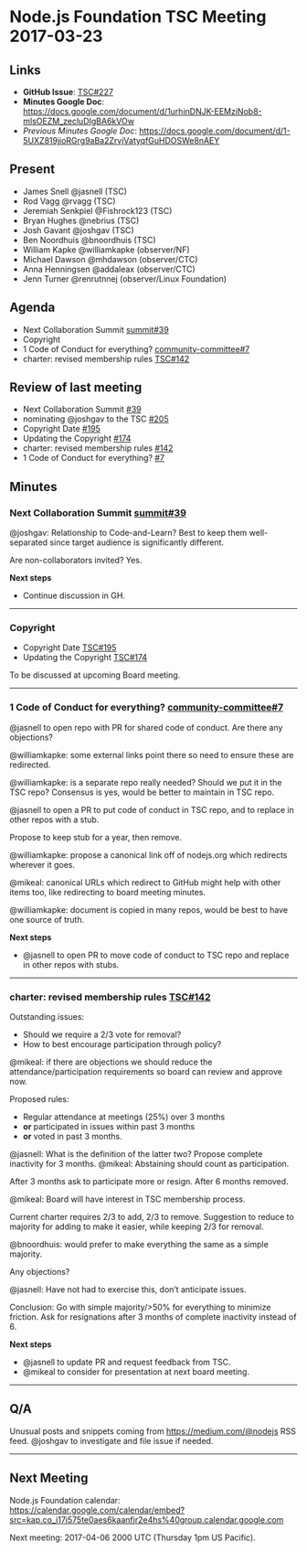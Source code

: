 # Node.js Foundation TSC Meeting 2017-03-23

## Links

* **GitHub Issue**: [TSC#227](https://github.com/nodejs/TSC/issues/227)
* **Minutes Google Doc**: <https://docs.google.com/document/d/1urhinDNJK-EEMziNob8-mlsOEZM_zecluDIgBA6kVOw>
* _Previous Minutes Google Doc_: <https://docs.google.com/document/d/1-5UXZ819jioRGrg9aBa2ZrvjVatyqfGuHDOSWe8nAEY>

## Present

* James Snell @jasnell (TSC)
* Rod Vagg @rvagg (TSC)
* Jeremiah Senkpiel @Fishrock123 (TSC)
* Bryan Hughes @nebrius (TSC)
* Josh Gavant @joshgav (TSC)
* Ben Noordhuis @bnoordhuis (TSC)
* William Kapke @williamkapke (observer/NF)
* Michael Dawson @mhdawson (observer/CTC)
* Anna Henningsen @addaleax (observer/CTC)
* Jenn Turner @renrutnnej (observer/Linux Foundation)

## Agenda

* Next Collaboration Summit [summit#39](https://github.com/nodejs/summit/issues/39)
* Copyright
* 1 Code of Conduct for everything? [community-committee#7](https://github.com/nodejs/community-committee/issues/7)
* charter: revised membership rules [TSC#142](https://github.com/nodejs/TSC/pull/142)

## Review of last meeting

* Next Collaboration Summit [#39](https://github.com/nodejs/summit/issues/39)
* nominating @joshgav to the TSC [#205](https://github.com/nodejs/TSC/issues/205)
* Copyright Date [#195](https://github.com/nodejs/TSC/issues/195)
* Updating the Copyright [#174](https://github.com/nodejs/TSC/issues/174)
* charter: revised membership rules [#142](https://github.com/nodejs/TSC/pull/142)
* 1 Code of Conduct for everything? [#7](https://github.com/nodejs/community-committee/issues/7)

## Minutes

### Next Collaboration Summit [summit#39](https://github.com/nodejs/summit/issues/39)

@joshgav: Relationship to Code-and-Learn? Best to keep them well-separated since target audience is significantly different.

Are non-collaborators invited? Yes.

**Next steps**

* Continue discussion in GH.

---

### Copyright

* Copyright Date [TSC#195](https://github.com/nodejs/TSC/issues/195)
* Updating the Copyright [TSC#174](https://github.com/nodejs/TSC/issues/174)

To be discussed at upcoming Board meeting.

---

### 1 Code of Conduct for everything? [community-committee#7](https://github.com/nodejs/community-committee/issues/7)

@jasnell to open repo with PR for shared code of conduct. Are there any objections?

@williamkapke: some external links point there so need to ensure these are redirected.

@williamkapke: is a separate repo really needed? Should we put it in the TSC repo? Consensus is yes, would be better to maintain in TSC repo.

@jasnell to open a PR to put code of conduct in TSC repo, and to replace in other repos with a stub.

Propose to keep stub for a year, then remove.

@williamkapke: propose a canonical link off of nodejs.org which redirects wherever it goes.

@mikeal: canonical URLs which redirect to GitHub might help with other items too, like redirecting to board meeting minutes.

@williamkapke: document is copied in many repos, would be best to have one source of truth.

**Next steps**

* @jasnell to open PR to move code of conduct to TSC repo and replace in other repos with stubs.

---

### charter: revised membership rules [TSC#142](https://github.com/nodejs/TSC/pull/142)

Outstanding issues:

* Should we require a 2/3 vote for removal?
* How to best encourage participation through policy?

@mikeal: if there are objections we should reduce the attendance/participation requirements so board can review and approve now.

Proposed rules:
* Regular attendance at meetings (25%) over 3 months
* **or** participated in issues within past 3 months
* **or** voted in past 3 months.

@jasnell: What is the definition of the latter two? Propose complete inactivity for 3 months. @mikeal: Abstaining should count as participation.

After 3 months ask to participate more or resign. After 6 months removed.

@mikeal: Board will have interest in TSC membership process.

Current charter requires 2/3 to add, 2/3 to remove. Suggestion to reduce to majority for adding to make it easier, while keeping 2/3 for removal.

@bnoordhuis: would prefer to make everything the same as a simple majority.

Any objections?

@jasnell: Have not had to exercise this, don’t anticipate issues.

Conclusion: Go with simple majority/>50% for everything to minimize friction. Ask for resignations after 3 months of complete inactivity instead of 6.

**Next steps**

* @jasnell to update PR and request feedback from TSC.
* @mikeal to consider for presentation at next board meeting.

---
## Q/A

Unusual posts and snippets coming from https://medium.com/@nodejs RSS feed. @joshgav to investigate and file issue if needed.

---
## Next Meeting

Node.js Foundation calendar: <https://calendar.google.com/calendar/embed?src=kap.co_i17i575te0aes6kaanfjr2e4hs%40group.calendar.google.com>

Next meeting: 2017-04-06 2000 UTC (Thursday 1pm US Pacific).
